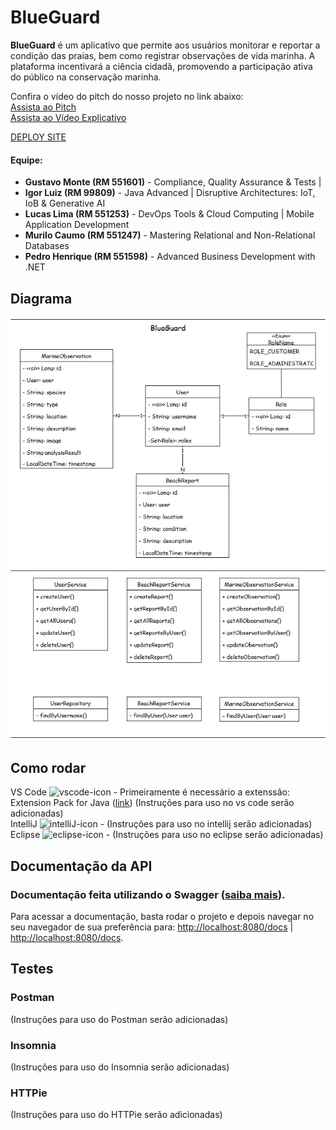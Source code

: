 # BlueGuard

**BlueGuard** é um aplicativo que permite aos usuários monitorar e reportar a condição das praias, bem como registrar observações de vida marinha. A plataforma incentivará a ciência cidadã, promovendo a participação ativa do público na conservação marinha.

Confira o vídeo do pitch do nosso projeto no link abaixo:  
[Assista ao Pitch](https://www.youtube.com/watch?v=CMNkz9dcRtQ) <br>
[Assista ao Vídeo Explicativo](https://youtu.be/RF9C_YuRwRQ)

[DEPLOY SITE](https://blue-guard-web.vercel.app/)


#### Equipe:
- **Gustavo Monte (RM 551601)** - Compliance, Quality Assurance & Tests | 
- **Igor Luiz (RM 99809)** - Java Advanced | Disruptive Architectures: IoT, IoB & Generative AI
- **Lucas Lima (RM 551253)** - DevOps Tools & Cloud Computing | Mobile Application Development  
- **Murilo Caumo (RM 551247)** - Mastering Relational and Non-Relational Databases
- **Pedro Henrique (RM 551598)** - Advanced Business Development with .NET

## Diagrama

![Diagrama de Classes](BlueGuard_classes.jpg)


## Como rodar

VS Code <img src="images/visual-studio-code-icon.webp" alt="vscode-icon" width="20"/> - Primeiramente é necessário a extenssão: Extension Pack for Java ([link](https://marketplace.visualstudio.com/items?itemName=vscjava.vscode-java-pack)) (Instruções para uso no vs code serão adicionadas) <br>
IntelliJ <img src="images/intellij-idea.svg" alt="intelliJ-icon" width="20"/> - (Instruções para uso no intellij serão adicionadas) <br>
Eclipse <img src="images/eclipse.svg" alt="eclipse-icon" width="20"/> - (Instruções para uso no eclipse serão adicionadas) <br>

## Documentação da API

### Documentação feita utilizando o Swagger ([saiba mais](https://swagger.io/)).
Para acessar a documentação, basta rodar o projeto e depois navegar no seu navegador de sua preferência para: [http://localhost:8080/docs](http://localhost:8080/docs) | [http://localhost:8080/docs](http://localhost:8080/docs).

## Testes

### Postman
(Instruções para uso do Postman serão adicionadas)

### Insomnia
(Instruções para uso do Insomnia serão adicionadas)

### HTTPie
(Instruções para uso do HTTPie serão adicionadas)
